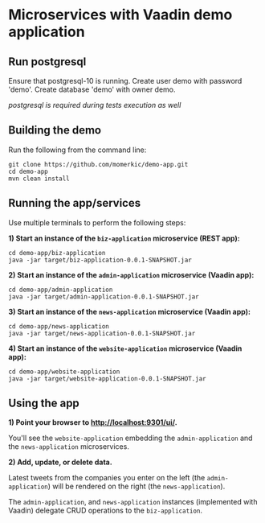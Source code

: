 # Microservices with Vaadin demo application

## Run postgresql
Ensure that postgresql-10 is running. Create user demo with password 'demo'. Create database 'demo' with owner demo.

*postgresql is required during tests execution as well*

## Building the demo

Run the following from the command line:
```
git clone https://github.com/momerkic/demo-app.git
cd demo-app
mvn clean install
```

## Running the app/services

Use multiple terminals to perform the following steps:

**1) Start an instance of the `biz-application` microservice (REST app):**
```
cd demo-app/biz-application
java -jar target/biz-application-0.0.1-SNAPSHOT.jar
```

**2) Start an instance of the `admin-application` microservice (Vaadin app):**
```
cd demo-app/admin-application
java -jar target/admin-application-0.0.1-SNAPSHOT.jar
```

**3) Start an instance of the `news-application` microservice (Vaadin app):**
```
cd demo-app/news-application
java -jar target/news-application-0.0.1-SNAPSHOT.jar
```

**4) Start an instance of the `website-application` microservice (Vaadin app):**
```
cd demo-app/website-application
java -jar target/website-application-0.0.1-SNAPSHOT.jar
```

## Using the app

**1) Point your browser to <http://localhost:9301/ui/>.**

You'll see the `website-application` embedding the `admin-application` and the `news-application` microservices.

**2) Add, update, or delete data.**

Latest tweets from the companies you enter on the left (the `admin-application`) will be rendered on the right (the `news-application`).

The `admin-application`, and `news-application` instances (implemented with Vaadin) delegate CRUD operations to the `biz-application`.
